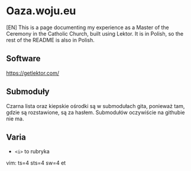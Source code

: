 # Oaza.woju.eu

[EN] This is a page documenting my experience as a Master of the Ceremony in
the Catholic Church, built using Lektor. It is in Polish, so the rest of the
README is also in Polish.

## Software

https://getlektor.com/

## Submoduły

Czarna lista oraz kiepskie ośrodki są w submodułach gita, ponieważ tam, gdzie
są rozstawione, są za hasłem. Submodułów oczywiście na githubie nie ma.

## Varia

- `<i>` to rubryka

vim: ts=4 sts=4 sw=4 et
